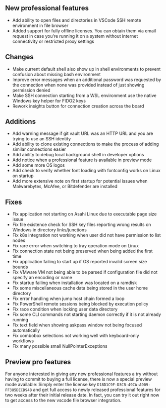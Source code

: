 ## New professional features

- Add ability to open files and directories in VSCode SSH remote environment in file browser
- Added support for fully offline licenses. You can obtain them via email request
  in case you're running it on a system without internet connectivity or restricted proxy settings

## Changes

- Make current default shell also show up in shell environments to prevent confusion about missing bash environment
- Improve error messages when an additional password was requested by the connection
  when none was provided instead of just showing permission denied
- Make SSH connection starting from a WSL environment use the native Windows key helper for FIDO2 keys
- Rework insights button for connection creation across the board

## Additions

- Add warning message if git vault URL was an HTTP URL and you are trying to use an SSH identity
- Add ability to clone existing connections to make the process of adding similar connections easier
- Add ability to debug local background shell in developer options
- Add notice when a professional feature is available in preview mode
- Add some more OS logos
- Add check to verify whether font loading with fontconfig works on Linux on startup
- Add more extensive note on first startup for potential issues when Malwarebytes, McAfee, or Bitdefender are installed

## Fixes

- Fix application not starting on Asahi Linux due to executable page size issue
- Fix file existence check for SSH key files reporting wrong results on Windows in directory links/junctions
- Fix k8s integration not working when user did not have permission to list nodes
- Fix rare error when switching to tray operation mode on Linux
- Fix connection state not being preserved when being added the first time
- Fix application failing to start up if OS reported invalid screen size bounds
- Fix VMware VM not being able to be parsed if configuration file did not specify an encoding or name
- Fix startup failing when installation was located on a ramdisk
- Fix some miscellaneous cache data being stored in the user home directory
- Fix error handling when jump host chain formed a loop
- Fix PowerShell remote sessions being blocked by execution policy
- Fix race condition when locking user data directory
- Fix some CLI commands not starting daemon correctly if it is not already running
- Fix text field when showing askpass window not being focused automatically
- Fix combobox selections not working well with keyboard-only workflows
- Fix many possible small NullPointerExceptions

## Preview pro features

For anyone interested in giving any new professional features a try without having to commit to buying a full license,
there is now a special preview mode available: Simply enter the license key `D18D1C9F-D3CB-49CA-A909-FF385DECD948` and get full access to newly released professional features for two weeks after their initial release date. In fact, you can try it out right now to get access to the new vscode file browser integration.
